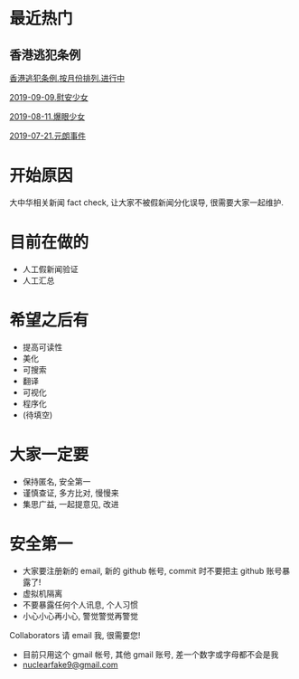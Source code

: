 

# 最近热门

## 香港逃犯条例

[香港逃犯条例.按月份排列.进行中](https://github.com/nuclearfake9/ChinaFakeNews/tree/master/2019/%E9%A6%99%E6%B8%AF%E9%80%83%E7%8A%AF%E6%9D%A1%E4%BE%8B)

[2019-09-09.慰安少女](https://github.com/nuclearfake9/ChinaFakeNews/tree/master/2019/%E9%A6%99%E6%B8%AF%E9%80%83%E7%8A%AF%E6%9D%A1%E4%BE%8B/09/10_%E6%85%B0%E5%AE%89%E5%B0%91%E5%A5%B3)

[2019-08-11.爆眼少女](https://github.com/nuclearfake9/ChinaFakeNews/tree/master/2019/%E9%A6%99%E6%B8%AF%E9%80%83%E7%8A%AF%E6%9D%A1%E4%BE%8B/08/11_%E7%88%86%E7%9C%BC%E5%B0%91%E5%A5%B3%E4%BA%8B%E4%BB%B6)

[2019-07-21.元朗事件](https://github.com/nuclearfake9/ChinaFakeNews/tree/master/2019/%E9%A6%99%E6%B8%AF%E9%80%83%E7%8A%AF%E6%9D%A1%E4%BE%8B/07/21_%E5%85%83%E6%9C%97%E4%BA%8B%E4%BB%B6)



# 开始原因
 
大中华相关新闻 fact check, 让大家不被假新闻分化误导, 很需要大家一起维护. 


# 目前在做的

- 人工假新闻验证
- 人工汇总


# 希望之后有

- 提高可读性
- 美化
- 可搜索
- 翻译
- 可视化
- 程序化
- (待填空)


# 大家一定要

- 保持匿名, 安全第一    
- 谨慎查证, 多方比对, 慢慢来
- 集思广益, 一起提意见, 改进


# 安全第一

- 大家要注册新的 email, 新的 github 帐号, commit 时不要把主 github 账号暴露了!
- 虚拟机隔离
- 不要暴露任何个人讯息, 个人习惯
- 小心小心再小心, 警觉警觉再警觉


Collaborators 请 email 我, 很需要您!
- 目前只用这个 gmail 帐号, 其他 gmail 账号, 差一个数字或字母都不会是我
- nuclearfake9@gmail.com


